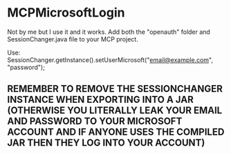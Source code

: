 # MCPMicrosoftLogin
Not by me but I use it and it works. 
Add both the "openauth" folder and SessionChanger.java file to your MCP project.

Use: SessionChanger.getInstance().setUserMicrosoft("email@example.com", "password");

## REMEMBER TO REMOVE THE SESSIONCHANGER INSTANCE WHEN EXPORTING INTO A JAR (OTHERWISE YOU LITERALLY LEAK YOUR EMAIL AND PASSWORD TO YOUR MICROSOFT ACCOUNT AND IF ANYONE USES THE COMPILED JAR THEN THEY LOG INTO YOUR ACCOUNT)

